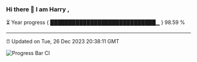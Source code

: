 ### Hi there 👋 I am Harry , 

⏳ Year progress { █████████████████████████████▁ } 98.59 %

---

⏰ Updated on Tue, 26 Dec 2023 20:38:11 GMT

![Progress Bar CI](https://github.com/duykhang68/duykhang68/workflows/Progress%20Bar%20CI/badge.svg)
